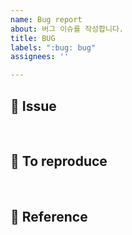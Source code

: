 ```yaml
---
name: Bug report
about: 버그 이슈를 작성합니다.
title: BUG
labels: ":bug: bug"
assignees: ''

---
```


## :speech_balloon: Issue
<br/>


## :construction: To reproduce
<br/>

## :book: Reference
<br/>
